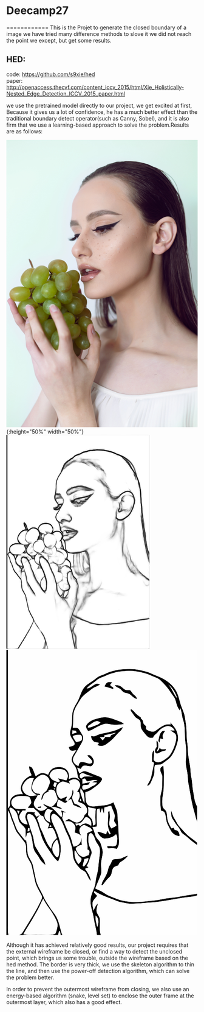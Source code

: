 # Deecamp27
============
This is the Projet to generate the closed boundary of a image
      we have tried many difference methods to slove it
            we did not reach the point we except, but get some results.
            

HED:
------------
code:  https://github.com/s9xie/hed <br>
paper:  http://openaccess.thecvf.com/content_iccv_2015/html/Xie_Holistically-Nested_Edge_Detection_ICCV_2015_paper.html
     


we use the pretrained model directly to our project, we get excited at first, Because it gives us a lot of confidence, he has a much better effect than the traditional boundary detect operator(such as Canny, Sobel), and it is also firm that we use a learning-based approach to solve the problem.Results are as follows:


![Original image](https://github.com/USTCzzl/Deecamp27/blob/master/image/original/girl_origin.jpg){:height="50%" width="50%"}
![Edge image](https://github.com/USTCzzl/Deecamp27/blob/master/image/sketch/final.png)
![vector image](https://github.com/USTCzzl/Deecamp27/blob/master/image/vector/final_2.png)


Although it has achieved relatively good results, our project requires that the external wireframe be closed, or find a way to detect the unclosed point, which brings us some trouble, outside the wireframe based on the hed method. The border is very thick, we use the skeleton algorithm to thin the line, and then use the power-off detection algorithm, which can solve the problem better.



In order to prevent the outermost wireframe from closing, we also use an energy-based algorithm (snake, level set) to enclose the outer frame at the outermost layer, which also has a good effect.
